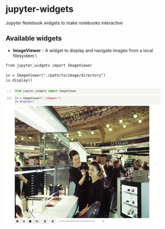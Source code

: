 # jupyter-widgets
Jupyter Notebook widgets to make notebooks interactive

## Available widgets
- **ImageViewer** - A widget to display and navigate images from a local filesystem \
```
from jupyter_widgets import ImageViewer

iv = ImageViewer("./path/to/image/directory")
iv.display()
```
![demo](./resources/imageviewer.gif)
